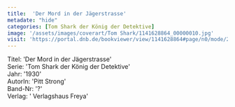```yaml
---
title:  'Der Mord in der Jägerstrasse'
metadate: "hide"
categories: [Tom Shark der König der Detektive]
image: '/assets/images/coverart/Tom Shark/1141628864_00000010.jpg'
visit: 'https://portal.dnb.de/bookviewer/view/1141628864#page/n0/mode/2up'
---
```

Titel: 'Der Mord in der Jägerstrasse' <br>
Serie: 'Tom Shark der König der Detektive' <br>
Jahr: '1930' <br>
AutorIn: 'Pitt Strong' <br>
Band-Nr: '?' <br>
Verlag: ' Verlagshaus Freya'